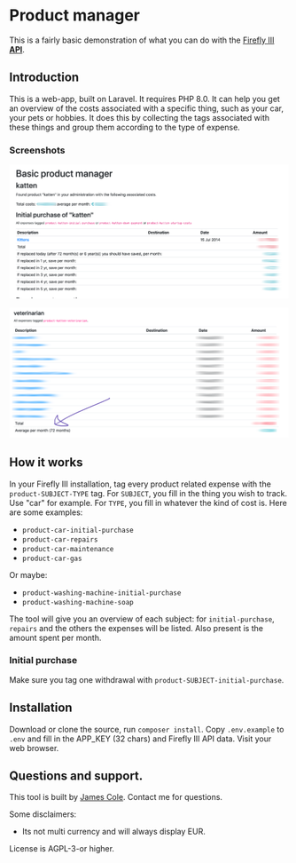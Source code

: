 # Product manager

This is a fairly basic demonstration of what you can do with the [Firefly III](https://github.com/firefly-iii/firefly-iii/) **[API](https://api-docs.firefly-iii.org/)**.

## Introduction

This is a web-app, built on Laravel. It requires PHP 8.0. It can help you get an overview of the costs associated with a specific thing, such as your car, your pets or hobbies. It does this by collecting the tags associated with these things and group them according to the type of expense.

### Screenshots

![Screenshot](./docs/example2.png)

![Screenshot](./docs/example1.png)

## How it works

In your Firefly III installation, tag every product related expense with the `product-SUBJECT-TYPE` tag. For `SUBJECT`, you fill in the thing you wish to track. Use "car" for example. For `TYPE`, you fill in whatever the kind of cost is. Here are some examples:

* `product-car-initial-purchase`
* `product-car-repairs`
* `product-car-maintenance`
* `product-car-gas`

Or maybe:

* `product-washing-machine-initial-purchase`
* `product-washing-machine-soap`

The tool will give you an overview of each subject: for `initial-purchase`, `repairs` and the others the expenses will be listed. Also present is the amount spent per month.

### Initial purchase

Make sure you tag one withdrawal with `product-SUBJECT-initial-purchase`.

## Installation

Download or clone the source, run `composer install`. Copy `.env.example` to `.env` and fill in the APP_KEY (32 chars) and Firefly III API data. Visit your web browser. 

## Questions and support.

This tool is built by [James Cole](james@firefly-iii.org). Contact me for questions.

Some disclaimers:

- Its not multi currency and will always display EUR.

License is AGPL-3-or higher.
